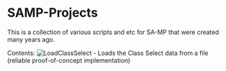 # SAMP-Projects

This is a collection of various scripts and etc for SA-MP that were created many years ago.

Contents:
![LoadClassSelect](https://github.com/Ryder17z/SAMP-Projects/tree/main/LoadClassSelect) - Loads the Class Select data from a file (reliable proof-of-concept implementation)
